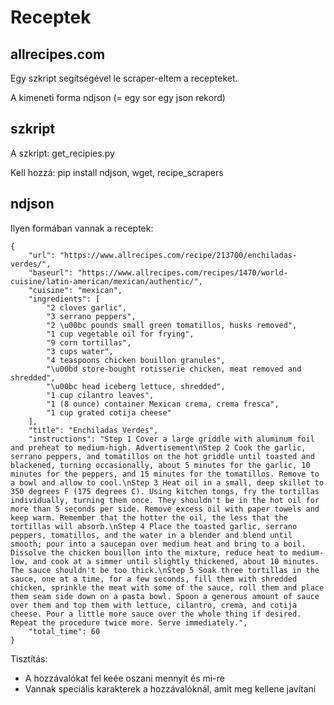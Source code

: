 # Receptek

## allrecipes.com
Egy szkript segítségével le scraper-eltem a recepteket.

A kimeneti forma ndjson (= egy sor egy json rekord)

## szkript

A szkript: get_recipies.py

Kell hozzá:
pip install ndjson, wget, recipe_scrapers



## ndjson 
Ilyen formában vannak a receptek:
```
{
    "url": "https://www.allrecipes.com/recipe/213700/enchiladas-verdes/",
    "baseurl": "https://www.allrecipes.com/recipes/1470/world-cuisine/latin-american/mexican/authentic/",
    "cuisine": "mexican",
    "ingredients": [
        "2 cloves garlic",
        "3 serrano peppers",
        "2 \u00bc pounds small green tomatillos, husks removed",
        "1 cup vegetable oil for frying",
        "9 corn tortillas",
        "3 cups water",
        "4 teaspoons chicken bouillon granules",
        "\u00bd store-bought rotisserie chicken, meat removed and shredded",
        "\u00bc head iceberg lettuce, shredded",
        "1 cup cilantro leaves",
        "1 (8 ounce) container Mexican crema, crema fresca",
        "1 cup grated cotija cheese"
    ],
    "title": "Enchiladas Verdes",
    "instructions": "Step 1 Cover a large griddle with aluminum foil and preheat to medium-high. Advertisement\nStep 2 Cook the garlic, serrano peppers, and tomatillos on the hot griddle until toasted and blackened, turning occasionally, about 5 minutes for the garlic, 10 minutes for the peppers, and 15 minutes for the tomatillos. Remove to a bowl and allow to cool.\nStep 3 Heat oil in a small, deep skillet to 350 degrees F (175 degrees C). Using kitchen tongs, fry the tortillas individually, turning them once. They shouldn't be in the hot oil for more than 5 seconds per side. Remove excess oil with paper towels and keep warm. Remember that the hotter the oil, the less that the tortillas will absorb.\nStep 4 Place the toasted garlic, serrano peppers, tomatillos, and the water in a blender and blend until smooth; pour into a saucepan over medium heat and bring to a boil. Dissolve the chicken bouillon into the mixture, reduce heat to medium-low, and cook at a simmer until slightly thickened, about 10 minutes. The sauce shouldn't be too thick.\nStep 5 Soak three tortillas in the sauce, one at a time, for a few seconds, fill them with shredded chicken, sprinkle the meat with some of the sauce, roll them and place them seam side down on a pasta bowl. Spoon a generous amount of sauce over them and top them with lettuce, cilantro, crema, and cotija cheese. Pour a little more sauce over the whole thing if desired. Repeat the procedure twice more. Serve immediately.",
    "total_time": 60
}
```
Tisztítás:
- A hozzávalókat fel keée oszani mennyit és mi-re
- Vannak speciális karakterek a hozzávalóknál, amit meg kellene javítani
